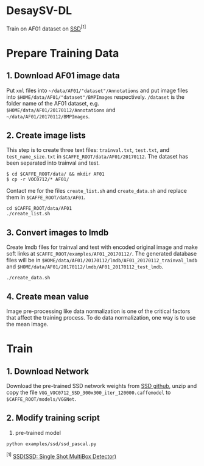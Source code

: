 # DesaySV-DL
Train on AF01 dataset on [SSD](https://github.com/weiliu89/caffe/tree/ssd)<sup>[1]</sup>


# Prepare Training Data

## 1. Download AF01 image data

Put ``xml`` files into ``~/data/AF01/"dataset"/Annotations`` and put image files into ``$HOME/data/AF01/"dataset"/BMPImages`` respectively. ``/dataset`` is the folder name of the AF01 dataset, e.g. ``$HOME/data/AF01/20170112/Annotations`` and ``~/data/AF01/20170112/BMPImages``.

## 2. Create image lists
This step is to create three text files: ``trainval.txt``, ``test.txt``, and ``test_name_size.txt`` in ``$CAFFE_ROOT/data/AF01/20170112``. The dataset has been separated into trainval and test.

```shell
$ cd $CAFFE_ROOT/data/ && mkdir AF01
$ cp -r VOC0712/* AF01/
```
Contact me for the files ``create_list.sh`` and ``create_data.sh`` and replace them in ``$CAFFE_ROOT/data/AF01``.

```shell
cd $CAFFE_ROOT/data/AF01
./create_list.sh
```

## 3. Convert images to lmdb
Create lmdb files for trainval and test with encoded original image and make soft links at ``$CAFFE_ROOT/examples/AF01_20170112/``. The generated database files will be in ``$HOME/data/AF01/20170112/lmdb/AF01_20170112_trainval_lmdb`` and ``$HOME/data/AF01/20170112/lmdb/AF01_20170112_test_lmdb``.

```shell
./create_data.sh
```

## 4. Create mean value

Image pre-processing like data normalization is one of the critical factors that affect the training process. To do data normalization, one way is to use the mean image. 

# Train

## 1. Download Network
Download the pre-trained SSD network weights from [SSD github](https://drive.google.com/open?id=0BzKzrI_SkD1_WVVTSmQxU0dVRzA), unzip and copy the file ``VGG_VOC0712_SSD_300x300_iter_120000.caffemodel`` to ``$CAFFE_ROOT/models/VGGNet``.

## 2. Modify training script

1. pre-trained model

```shell
python examples/ssd/ssd_pascal.py
```

<sup>[1]</sup> [SSD(SSD: Single Shot MultiBox Detector)](https://github.com/weiliu89/caffe/tree/ssd)
